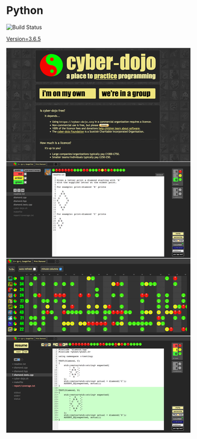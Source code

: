 # Python

![Build Status](https://travis-ci.org/cyber-dojo-languages/python.svg?branch=master)

[Version=3.6.5](https://github.com/cyber-dojo-languages/python/blob/master/check_version.sh)

![cyber-dojo.org home page](https://github.com/cyber-dojo/cyber-dojo/blob/master/shared/home_page_snapshot.png)
